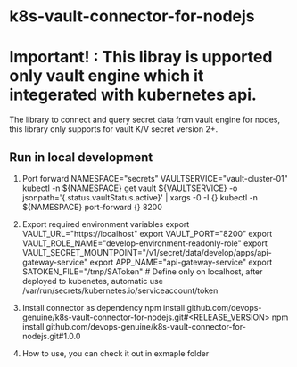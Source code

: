 # k8s-vault-connector-for-nodejs

# Important! : This libray is upported only vault engine which it integerated with kubernetes api.

The library to connect and query secret data from vault engine for nodes, this library only supports for vault K/V secret version 2+.

## Run in local development
1) Port forward
NAMESPACE="secrets"
VAULTSERVICE="vault-cluster-01"
kubectl -n ${NAMESPACE} get vault ${VAULTSERVICE} -o jsonpath='{.status.vaultStatus.active}' | xargs -0 -I {} kubectl -n ${NAMESPACE} port-forward {} 8200

2) Export required environment variables
export VAULT_URL="https://localhost"
export VAULT_PORT="8200"
export VAULT_ROLE_NAME="develop-environment-readonly-role"
export VAULT_SECRET_MOUNTPOINT="/v1/secret/data/develop/apps/api-gateway-service"
export APP_NAME="api-gateway-service"
export SATOKEN_FILE="/tmp/SAToken"  # Define only on localhost, after deployed to kubenetes, automatic use /var/run/secrets/kubernetes.io/serviceaccount/token

3) Install connector as dependency
npm install github.com/devops-genuine/k8s-vault-connector-for-nodejs.git#<RELEASE_VERSION>
npm install github.com/devops-genuine/k8s-vault-connector-for-nodejs.git#1.0.0

4) How to use, you can check it out in exmaple folder